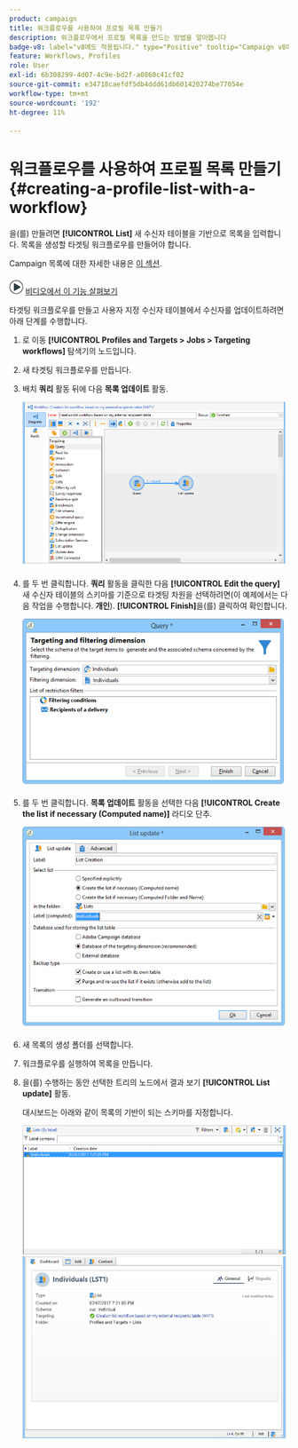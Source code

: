 ```yaml
---
product: campaign
title: 워크플로우를 사용하여 프로필 목록 만들기
description: 워크플로우에서 프로필 목록을 만드는 방법을 알아봅니다
badge-v8: label="v8에도 적용됩니다." type="Positive" tooltip="Campaign v8에도 적용됩니다."
feature: Workflows, Profiles
role: User
exl-id: 6b308299-4d07-4c9e-bd2f-a0860c41cf02
source-git-commit: e34718caefdf5db4ddd61db601420274be77054e
workflow-type: tm+mt
source-wordcount: '192'
ht-degree: 11%

---
```


# 워크플로우를 사용하여 프로필 목록 만들기{#creating-a-profile-list-with-a-workflow}


을(를) 만들려면 **[!UICONTROL List]** 새 수신자 테이블을 기반으로 목록을 입력합니다. 목록을 생성할 타겟팅 워크플로우를 만들어야 합니다.

Campaign 목록에 대한 자세한 내용은 [이 섹션](../../platform/using/creating-and-managing-lists.md#about-lists-in-adobe-campaign).

![](assets/do-not-localize/how-to-video.png) [비디오에서 이 기능 살펴보기](../../platform/using/creating-and-managing-lists.md#create-list-in-a-wf-video)

타겟팅 워크플로우를 만들고 사용자 지정 수신자 테이블에서 수신자를 업데이트하려면 아래 단계를 수행합니다.

1. 로 이동 **[!UICONTROL Profiles and Targets > Jobs > Targeting workflows]** 탐색기의 노드입니다.
1. 새 타겟팅 워크플로우를 만듭니다.
1. 배치 **쿼리** 활동 뒤에 다음 **목록 업데이트** 활동.

   ![](assets/mapping_create_list_workflow01.png)

1. 를 두 번 클릭합니다. **쿼리** 활동을 클릭한 다음 **[!UICONTROL Edit the query]** 새 수신자 테이블의 스키마를 기준으로 타겟팅 차원을 선택하려면(이 예제에서는 다음 작업을 수행합니다. **개인**). **[!UICONTROL Finish]**&#x200B;을(를) 클릭하여 확인합니다.

   ![](assets/mapping_create_list_workflow03.png)

1. 를 두 번 클릭합니다. **목록 업데이트** 활동을 선택한 다음 **[!UICONTROL Create the list if necessary (Computed name)]** 라디오 단추.

   ![](assets/mapping_create_list_workflow02.png)

1. 새 목록의 생성 폴더를 선택합니다.
1. 워크플로우를 실행하여 목록을 만듭니다.
1. 을(를) 수행하는 동안 선택한 트리의 노드에서 결과 보기 **[!UICONTROL List update]** 활동.

   대시보드는 아래와 같이 목록의 기반이 되는 스키마를 지정합니다.

   ![](assets/mapping_list_view.png)

